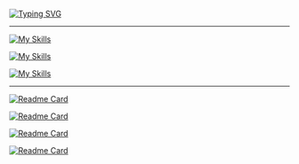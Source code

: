 
[![Typing SVG](https://readme-typing-svg.herokuapp.com?font=Doto&weight=900&size=40&pause=1000&color=060050&background=78ADFF&center=true&vCenter=true&random=true&width=500&lines=Sauhardha+Kafl)](https://git.io/typing-svg)

<hr>


[![My Skills](https://skillicons.dev/icons?i=js,c,cpp,py,ts,rust)](https://skillicons.dev)

[![My Skills](https://skillicons.dev/icons?i=html,css,tailwind,react,next)](https://skillicons.dev)

[![My Skills](https://skillicons.dev/icons?i=nodejs,express)](https://skillicons.dev)

<hr>

[![Readme Card](https://github-readme-stats.vercel.app/api/pin/?username=ostrich-egg&repo=coderoom&border_color=289BF9&bg_color=0D1117&title_color=C9D1D9&text_color=8B949E&icon_color=289BF9)](https://github.com/anuraghazra/github-readme-stats)

[![Readme Card](https://github-readme-stats.vercel.app/api/pin/?username=ostrich-egg&repo=zizz&border_color=289BF9&bg_color=0D1117&title_color=C9D1D9&text_color=8B949E&icon_color=289BF9)](https://github.com/anuraghazra/github-readme-stats)


[![Readme Card](https://github-readme-stats.vercel.app/api/pin/?username=ostrich-egg&repo=songit-cli&border_color=289BF9&bg_color=0D1117&title_color=C9D1D9&text_color=8B949E&icon_color=289BF9)](https://github.com/anuraghazra/github-readme-stats)

[![Readme Card](https://github-readme-stats.vercel.app/api/pin/?username=ostrich-egg&repo=noisy_ai&border_color=289BF9&bg_color=0D1117&title_color=C9D1D9&text_color=8B949E&icon_color=289BF9)](https://github.com/anuraghazra/github-readme-stats)
